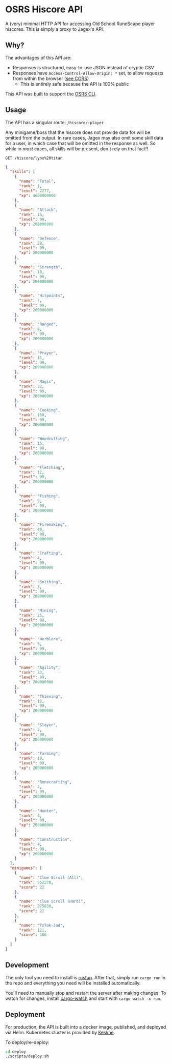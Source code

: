 # OSRS Hiscore API

A (very) minimal HTTP API for accessing Old School RuneScape player hiscores. This is simply a proxy to Jagex's API.

## Why?

The advantages of this API are:

- Responses is structured, easy-to-use JSON instead of cryptic CSV
- Responses have `Access-Control-Allow-Origin: *` set, to allow requests from within the browser ([see CORS](https://developer.mozilla.org/en-US/docs/Web/HTTP/CORS))
  - This is entirely safe because the API is 100% public

This API was built to support the [OSRS CLI](https://github.com/LucasPickering/osrs-cli/).

## Usage

The API has a singular route: `/hiscore/:player`

Any minigame/boss that the hiscore does not provide data for will be omitted from the output. In rare cases, Jagex may also omit some skill data for a user, in which case that will be omitted in the response as well. So while in _most_ cases, all skills will be present, don't rely on that fact!!

`GET /hiscore/lynx%20titan`

```json
{
  "skills": [
    {
      "name": "Total",
      "rank": 1,
      "level": 2277,
      "xp": 4600000000
    },
    {
      "name": "Attack",
      "rank": 15,
      "level": 99,
      "xp": 200000000
    },
    {
      "name": "Defence",
      "rank": 28,
      "level": 99,
      "xp": 200000000
    },
    {
      "name": "Strength",
      "rank": 18,
      "level": 99,
      "xp": 200000000
    },
    {
      "name": "Hitpoints",
      "rank": 7,
      "level": 99,
      "xp": 200000000
    },
    {
      "name": "Ranged",
      "rank": 8,
      "level": 99,
      "xp": 200000000
    },
    {
      "name": "Prayer",
      "rank": 11,
      "level": 99,
      "xp": 200000000
    },
    {
      "name": "Magic",
      "rank": 32,
      "level": 99,
      "xp": 200000000
    },
    {
      "name": "Cooking",
      "rank": 159,
      "level": 99,
      "xp": 200000000
    },
    {
      "name": "Woodcutting",
      "rank": 15,
      "level": 99,
      "xp": 200000000
    },
    {
      "name": "Fletching",
      "rank": 12,
      "level": 99,
      "xp": 200000000
    },
    {
      "name": "Fishing",
      "rank": 9,
      "level": 99,
      "xp": 200000000
    },
    {
      "name": "Firemaking",
      "rank": 48,
      "level": 99,
      "xp": 200000000
    },
    {
      "name": "Crafting",
      "rank": 4,
      "level": 99,
      "xp": 200000000
    },
    {
      "name": "Smithing",
      "rank": 3,
      "level": 99,
      "xp": 200000000
    },
    {
      "name": "Mining",
      "rank": 25,
      "level": 99,
      "xp": 200000000
    },
    {
      "name": "Herblore",
      "rank": 5,
      "level": 99,
      "xp": 200000000
    },
    {
      "name": "Agility",
      "rank": 23,
      "level": 99,
      "xp": 200000000
    },
    {
      "name": "Thieving",
      "rank": 12,
      "level": 99,
      "xp": 200000000
    },
    {
      "name": "Slayer",
      "rank": 2,
      "level": 99,
      "xp": 200000000
    },
    {
      "name": "Farming",
      "rank": 19,
      "level": 99,
      "xp": 200000000
    },
    {
      "name": "Runecrafting",
      "rank": 7,
      "level": 99,
      "xp": 200000000
    },
    {
      "name": "Hunter",
      "rank": 4,
      "level": 99,
      "xp": 200000000
    },
    {
      "name": "Construction",
      "rank": 4,
      "level": 99,
      "xp": 200000000
    }
  ],
  "minigames": [
    {
      "name": "Clue Scroll (All)",
      "rank": 552278,
      "score": 22
    },
    {
      "name": "Clue Scroll (Hard)",
      "rank": 375830,
      "score": 22
    },
    {
      "name": "TzTok-Jad",
      "rank": 121,
      "score": 186
    }
  ]
}
```

## Development

The only tool you need to install is [rustup](https://rustup.rs/). After that, simply run `cargo run` in the repo and everything you need will be installed automatically.

You'll need to manually stop and restart the server after making changes. To watch for changes, install [cargo-watch](https://github.com/watchexec/cargo-watch) and start with `cargo watch -x run`.

## Deployment

For production, the API is built into a docker image, published, and deployed via Helm. Kubernetes cluster is provided by [Keskne](https://github.com/LucasPickering/keskne).

To deploy/re-deploy:

```sh
cd deploy
./scripts/deploy.sh
```
